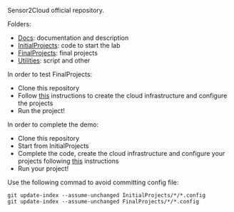 Sensor2Cloud official repository.

Folders:

* [Docs](/Docs): documentation and description
* [InitialProjects](/InitialProjects): code to start the lab
* [FinalProjects](/FinalProjects): final projects
* [Utilities](/Utilities): script and other


In order to test FinalProjects:

* Clone this repository
* Follow [this](FinalProjects) instructions to create the cloud infrastructure and configure the projects
* Run the project!

In order to complete the demo:

* Clone this repository
* Start from InitialProjects
* Complete the code, create the cloud infrastructure and configure your projects following [this](InitialProjects) instructions
* Run your project!

Use the following commad to avoid committing config file:

```
git update-index --assume-unchanged InitialProjects/*/*.config
git update-index --assume-unchanged FinalProjects/*/*.config
```

